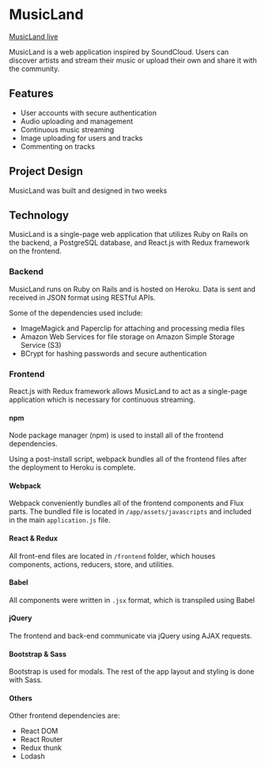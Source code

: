 # MusicLand

[MusicLand live][heroku]

[heroku]: http://musicland.herokuapp.com

MusicLand is a web application inspired by SoundCloud. Users can discover artists and stream their music or upload their own and share it with the community.   

## Features

- User accounts with secure authentication
- Audio uploading and management
- Continuous music streaming
- Image uploading for users and tracks
- Commenting on tracks

## Project Design

MusicLand was built and designed in two weeks


## Technology

MusicLand is a single-page web application that utilizes Ruby on Rails on the backend, a PostgreSQL database, and React.js with Redux framework on the frontend.

### Backend

MusicLand runs on Ruby on Rails and is hosted on Heroku. Data is sent and received in JSON format using RESTful APIs.

Some of the dependencies used include:
- ImageMagick and Paperclip for attaching and processing media files
- Amazon Web Services for file storage on Amazon Simple Storage Service (S3)
- BCrypt for hashing passwords and secure authentication

### Frontend

React.js with Redux framework allows MusicLand to act as a single-page application which is necessary for continuous streaming.

#### npm

Node package manager (npm) is used to install all of the frontend dependencies.

Using a post-install script, webpack bundles all of the frontend files after the deployment to Heroku is complete.

#### Webpack

Webpack conveniently bundles all of the frontend components and Flux parts. The bundled file is located in `/app/assets/javascripts` and included in the main `application.js` file.

#### React & Redux

All front-end files are located in `/frontend` folder, which houses components, actions, reducers, store, and utilities.

#### Babel

All components were written in `.jsx` format, which is transpiled using Babel

#### jQuery

The frontend and back-end communicate via jQuery using AJAX requests.

#### Bootstrap & Sass

Bootstrap is used for modals. The rest of the app layout and styling is done with Sass. 

#### Others

Other frontend dependencies are:

- React DOM
- React Router
- Redux thunk
- Lodash
